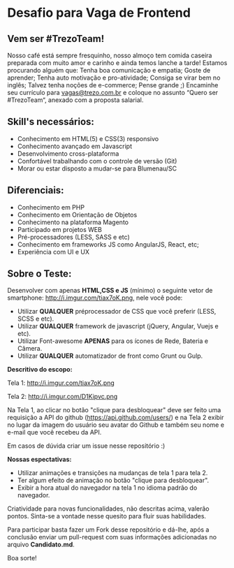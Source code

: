 # Desafio para Vaga de Frontend

## Vem ser #TrezoTeam!
Nosso café está sempre fresquinho, nosso almoço tem comida caseira preparada com muito amor e carinho e ainda temos lanche a tarde!
Estamos procurando alguém que: Tenha boa comunicação e empatia; Goste de aprender; Tenha auto motivação e pro-atividade; Consiga se virar bem no inglês; Talvez tenha noções de e-commerce; Pense grande ;)
Encaminhe seu currículo para vagas@trezo.com.br e coloque no assunto “Quero ser #TrezoTeam“, anexado com a proposta salarial.

## Skill's necessários:

* Conhecimento em HTML(5) e CSS(3) responsivo
* Conhecimento avançado em Javascript
* Desenvolvimento cross-plataforma
* Confortável trabalhando com o controle de versão (Git)
* Morar ou estar disposto a mudar-se para Blumenau/SC

## Diferenciais:

* Conhecimento em PHP
* Conhecimento em Orientação de Objetos
* Conhecimento na plataforma Magento
* Participado em projetos WEB
* Pré-processadores (LESS, SASS e etc)
* Conhecimento em frameworks JS como AngularJS, React, etc;
* Experiência com UI e UX

## Sobre o Teste:

Desenvolver com apenas **HTML,CSS e JS** (mínimo) o seguinte vetor de smartphone: http://i.imgur.com/tiax7oK.png, nele você pode:

* Utilizar **QUALQUER** préprocessador de CSS que você preferir (LESS, SCSS e etc).
* Utilizar **QUALQUER** framework de javascript (jQuery, Angular, Vuejs e etc).
* Utilizar Font-awesome **APENAS** para os ícones de Rede, Bateria e Câmera.
* Utilizar **QUALQUER** automatizador de front como Grunt ou Gulp.

**Descritivo do escopo:**

Tela 1: http://i.imgur.com/tiax7oK.png

Tela 2: http://i.imgur.com/D1Kipvc.png

Na Tela 1, ao clicar no botão "clique para desbloquear" deve ser feito uma requisição a API do github (https://api.github.com/users/<username>) e na Tela 2 exibir no lugar da imagem do usuário seu avatar do Github e também seu nome e e-mail que você recebeu da API.

Em casos de dúvida criar um issue nesse repositório :)

**Nossas espectativas:**

* Utilizar animações e transições na mudanças de tela 1 para tela 2.
* Ter algum efeito de animação no botão "clique para desbloquear".
* Exibir a hora atual do navegador na tela 1 no idioma padrão do navegador.

Criatividade para novas funcionalidades, não descritas acima, valerão pontos. Sinta-se a vontade nesse quesito para fluir suas habilidades.

Para participar basta fazer um Fork desse repositório e dá-lhe, após a conclusão enviar um pull-request com suas informações adicionadas no arquivo **Candidato.md**.


Boa sorte!
